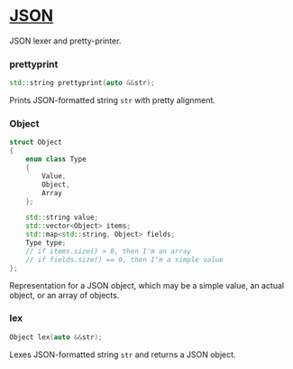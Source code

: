# [JSON](json.hpp)

JSON lexer and pretty-printer.

### prettyprint
```cpp
std::string prettyprint(auto &&str);
```
Prints JSON-formatted string `str` with pretty alignment.

### Object
```cpp
struct Object
{
    enum class Type
    {
        Value,
        Object,
        Array
    };

    std::string value;
    std::vector<Object> items;
    std::map<std::string, Object> fields;
    Type type;
    // if items.size() > 0, then I'm an array
    // if fields.size() == 0, then I'm a simple value
};
```
Representation for a JSON object, which may be a simple value, an actual object, or an array of objects.

### lex
```cpp
Object lex(auto &&str);
```
Lexes JSON-formatted string `str` and returns a JSON object.
